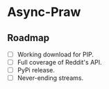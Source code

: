 # Async-Praw

## Roadmap
- [ ] Working download for PIP.
- [ ] Full coverage of Reddit's API.
- [ ] PyPi release.
- [ ] Never-ending streams.
